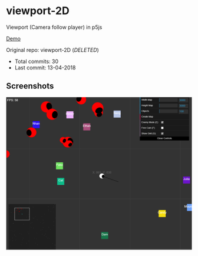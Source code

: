 # viewport-2D

Viewport (Camera follow player) in p5js

[Demo](https://hoangtran0410.github.io/p5js-playground/2018/viewport/)

Original repo: viewport-2D (*DELETED*)
+ Total commits: 30
+ Last commit: 13-04-2018

## Screenshots

![screenshot](./1.png)
